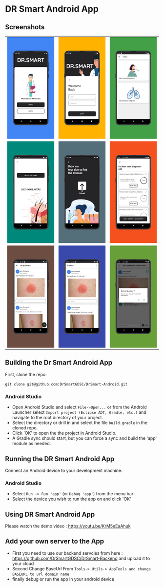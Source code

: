 DR Smart Android App
=============================

## Screenshots
| | | |
|:-------------------------:|:-------------------------:|:-------------------------:|
|<img width="600" alt="Dr Smart" src="https://github.com/DrSmartGDSC/DrSmart-Android/blob/master/screenshots/1648738114637_100.PNG?raw=true">   |  <img width="600" alt="Dr Smart" src="https://github.com/DrSmartGDSC/DrSmart-Android/blob/master/screenshots/1648738161765_100.PNG?raw=true">|<img width="600" alt="Dr Smart" src="https://github.com/DrSmartGDSC/DrSmart-Android/blob/master/screenshots/1648738186968_100.PNG?raw=true">|
|<img width="600" alt="Dr Smart" src="https://github.com/DrSmartGDSC/DrSmart-Android/blob/master/screenshots/1648738217635_100.PNG?raw=true">  |  <img width="600" alt="Dr Smart" src="https://github.com/DrSmartGDSC/DrSmart-Android/blob/master/screenshots/1648738245022_100.PNG?raw=true">|<img width="600" alt="Dr Smart" src="https://github.com/DrSmartGDSC/DrSmart-Android/blob/master/screenshots/1648738274159_100.PNG?raw=true">|
|<img width="600" alt="Dr Smart" src="https://github.com/DrSmartGDSC/DrSmart-Android/blob/master/screenshots/1648738298290_100.PNG?raw=true">  |  <img width="600" alt="Dr Smart" src="https://github.com/DrSmartGDSC/DrSmart-Android/blob/master/screenshots/1648738321229_100.PNG?raw=true">|<img width="600" alt="Dr Smart" src="https://github.com/DrSmartGDSC/DrSmart-Android/blob/master/screenshots/1648738376971_100.PNG?raw=true">|
## Building the Dr Smart Android App

First, clone the repo:

`git clone git@github.com:DrSmartGDSC/DrSmart-Android.git`

### Android Studio

* Open Android Studio and select `File->Open...` or from the Android Launcher select `Import project (Eclipse ADT, Gradle, etc.)` and navigate to the root directory of your project.
* Select the directory or drill in and select the file `build.gradle` in the cloned repo.
* Click 'OK' to open the the project in Android Studio.
* A Gradle sync should start, but you can force a sync and build the 'app' module as needed.

## Running the DR Smart Android App

Connect an Android device to your development machine.

### Android Studio

* Select `Run -> Run 'app'` (or `Debug 'app'`) from the menu bar
* Select the device you wish to run the app on and click 'OK'

## Using DR Smart Android App 

Please watch the demo video : https://youtu.be/KrM5eEaAhuk

## Add your own server to the App

* First you need to use our backend servcies from here : https://github.com/DrSmartGDSC/DrSmart-Backend and upload it to your cloud 
* Second Change BaseUrl From `Tools-> Utils-> AppTools and change BASEURL to url domain name`
* finally debug or run the app in your android device


